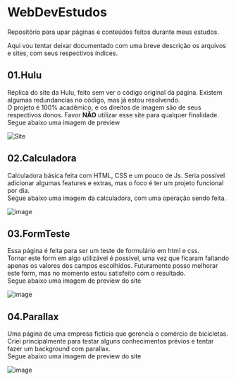 # WebDevEstudos
Repositório para upar páginas e conteúdos feitos durante meus estudos.

Aqui vou tentar deixar documentado com uma breve descrição os arquivos e sites, com seus respectivos índices.

## 01.Hulu

Réplica do site da Hulu, feito sem ver o código original da página. Existem algumas redundancias no código, mas já estou resolvendo.  
O projeto é 100% acadêmico, e os direitos de imagem são de seus respectivos donos. Favor **NÃO** utilizar esse site para qualquer finalidade. 
Segue abaixo uma imagem de preview  
  
![Site](https://user-images.githubusercontent.com/90656961/185997856-114c2c75-bdae-4c9f-888d-c6f246cb62ef.png)
 

## 02.Calculadora

Calculadora básica feita com HTML, CSS e um pouco de Js. Seria possível adicionar algumas features e extras, mas o foco é ter um projeto funcional por dia.  
Segue abaixo uma imagem da calculadora, com uma operação sendo feita.  

![image](https://user-images.githubusercontent.com/90656961/185999857-99fb3646-f744-4d68-9a53-a86c78aa45f9.png)
  
## 03.FormTeste

Essa página é feita para ser um teste de formulário em html e css.    
Tornar este form em algo utilizável é possível, uma vez que ficaram faltando apenas os valores dos campos escolhidos. Futuramente posso melhorar este form, mas no momento estou satisfeito com o resultado.  
Segue abaixo uma imagem de preview do site

![image](https://user-images.githubusercontent.com/90656961/193867778-659edaa2-eaea-4727-831f-1a2243c4a154.png)

## 04.Parallax
Uma página de uma empresa fictícia que gerencia o comércio de bicicletas.  
Criei principalmente para testar alguns conhecimentos prévios e tentar fazer um background com parallax.  
Segue abaixo uma imagem de preview do site

![image](https://user-images.githubusercontent.com/90656961/193867567-8edd644e-cd7b-4b46-9ecb-5302dd05e5b7.png)

